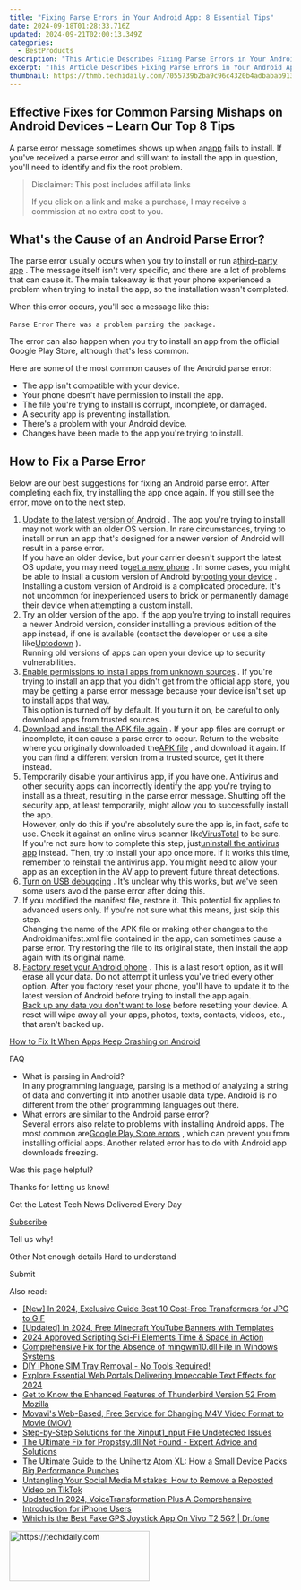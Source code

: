 ```yaml
---
title: "Fixing Parse Errors in Your Android App: 8 Essential Tips"
date: 2024-09-18T01:28:33.716Z
updated: 2024-09-21T02:00:13.349Z
categories:
  - BestProducts
description: "This Article Describes Fixing Parse Errors in Your Android App: 8 Essential Tips"
excerpt: "This Article Describes Fixing Parse Errors in Your Android App: 8 Essential Tips"
thumbnail: https://thmb.techidaily.com/7055739b2ba9c96c4320b4adbabab9131b89b7fc1348792ff9e2250cf6de872e.jpg
---
```


## Effective Fixes for Common Parsing Mishaps on Android Devices – Learn Our Top 8 Tips
 A parse error message sometimes shows up when an[app](https://www.lifewire.com/what-are-apps-1616114) fails to install. If you've received a parse error and still want to install the app in question, you'll need to identify and fix the root problem.

>  Disclaimer: This post includes affiliate links
>
>  If you click on a link and make a purchase, I may receive a commission at no extra cost to you.
>

## What's the Cause of an Android Parse Error?

 The parse error usually occurs when you try to install or run a[third-party app](https://www.lifewire.com/what-is-a-third-party-app-4154068) . The message itself isn't very specific, and there are a lot of problems that can cause it. The main takeaway is that your phone experienced a problem when trying to install the app, so the installation wasn't completed.

 When this error occurs, you'll see a message like this:

 `Parse Error`
`There was a problem parsing the package.`

 The error can also happen when you try to install an app from the official Google Play Store, although that's less common.

 Here are some of the most common causes of the Android parse error:

* The app isn't compatible with your device.
* Your phone doesn't have permission to install the app.
* The file you're trying to install is corrupt, incomplete, or damaged.
* A security app is preventing installation.
* There's a problem with your Android device.
* Changes have been made to the app you're trying to install.

## How to Fix a Parse Error

 Below are our best suggestions for fixing an Android parse error. After completing each fix, try installing the app once again. If you still see the error, move on to the next step.

1. [Update to the latest version of Android](https://www.lifewire.com/update-your-android-os-121662) . The app you're trying to install may not work with an older OS version. In rare circumstances, trying to install or run an app that's designed for a newer version of Android will result in a parse error.  
 If you have an older device, but your carrier doesn't support the latest OS update, you may need to[get a new phone](https://www.lifewire.com/best-places-to-buy-cell-phones-580000) . In some cases, you might be able to install a custom version of Android by[rooting your device](https://www.lifewire.com/how-to-root-your-android-phone-121676) .  
 Installing a custom version of Android is a complicated procedure. It's not uncommon for inexperienced users to brick or permanently damage their device when attempting a custom install.
2. Try an older version of the app. If the app you're trying to install requires a newer Android version, consider installing a previous edition of the app instead, if one is available (contact the developer or use a site like[Uptodown](https://uptodown-android.en.uptodown.com/android) ).  
 Running old versions of apps can open your device up to security vulnerabilities.
3. [Enable permissions to install apps from unknown sources](https://www.lifewire.com/how-to-download-apps-on-android-devices-4582094) . If you're trying to install an app that you didn't get from the official app store, you may be getting a parse error message because your device isn't set up to install apps that way.  
 This option is turned off by default. If you turn it on, be careful to only download apps from trusted sources.
4. [Download and install the APK file again](https://www.lifewire.com/install-apk-on-android-4177185) . If your app files are corrupt or incomplete, it can cause a parse error to occur. Return to the website where you originally downloaded the[APK file](https://www.lifewire.com/apk-file-4152929) , and download it again. If you can find a different version from a trusted source, get it there instead.
5. Temporarily disable your antivirus app, if you have one. Antivirus and other security apps can incorrectly identify the app you're trying to install as a threat, resulting in the parse error message. Shutting off the security app, at least temporarily, might allow you to successfully install the app.  
 However, only do this if you're absolutely sure the app is, in fact, safe to use. Check it against an online virus scanner like[VirusTotal](https://www.virustotal.com/gui/home/upload) to be sure.  
 If you're not sure how to complete this step, just[uninstall the antivirus app](https://www.lifewire.com/delete-apps-on-android-phone-5271421) instead. Then, try to install your app once more. If it works this time, remember to reinstall the antivirus app. You might need to allow your app as an exception in the AV app to prevent future threat detections.
6. [Turn on USB debugging](https://www.lifewire.com/enable-usb-debugging-android-4690927) . It's unclear why this works, but we've seen some users avoid the parse error after doing this.
7. If you modified the manifest file, restore it. This potential fix applies to advanced users only. If you're not sure what this means, just skip this step.  
 Changing the name of the APK file or making other changes to the Androidmanifest.xml file contained in the app, can sometimes cause a parse error. Try restoring the file to its original state, then install the app again with its original name.
8. [Factory reset your Android phone](https://www.lifewire.com/reset-android-smartphone-tablet-4129141) . This is a last resort option, as it will erase all your data. Do not attempt it unless you've tried every other option. After you factory reset your phone, you'll have to update it to the latest version of Android before trying to install the app again.  
[Back up any data you don't want to lose](https://www.lifewire.com/backup-android-phone-4177052) before resetting your device. A reset will wipe away all your apps, photos, texts, contacts, videos, etc., that aren't backed up.

[How to Fix It When Apps Keep Crashing on Android](https://www.lifewire.com/fix-when-apps-keep-crashing-on-android-5075435)

 FAQ

* What is parsing in Android?  
 In any programming language, parsing is a method of analyzing a string of data and converting it into another usable data type. Android is no different from the other programming languages out there.
* What errors are similar to the Android parse error?  
 Several errors also relate to problems with installing Android apps. The most common are[Google Play Store errors](https://www.lifewire.com/resolve-google-play-store-error-4582680) , which can prevent you from installing official apps. Another related error has to do with Android app downloads freezing.

Was this page helpful?

Thanks for letting us know!

 Get the Latest Tech News Delivered Every Day

[Subscribe](https://www.lifewire.com/#)

Tell us why!

 Other  Not enough details  Hard to understand

 Submit

<ins class="adsbygoogle"
     style="display:block"
     data-ad-format="autorelaxed"
     data-ad-client="ca-pub-7571918770474297"
     data-ad-slot="1223367746"></ins>

<ins class="adsbygoogle"
     style="display:block"
     data-ad-client="ca-pub-7571918770474297"
     data-ad-slot="8358498916"
     data-ad-format="auto"
     data-full-width-responsive="true"></ins>

<span class="atpl-alsoreadstyle">Also read:</span>
<div><ul>
<li><a href="https://fox-cloud.techidaily.com/new-in-2024-exclusive-guide-best-10-cost-free-transformers-for-jpg-to-gif/"><u>[New] In 2024, Exclusive Guide Best 10 Cost-Free Transformers for JPG to GIF</u></a></li>
<li><a href="https://youtube-blog.techidaily.com/ed-in-2024-free-minecraft-youtube-banners-with-templates/"><u>[Updated] In 2024, Free Minecraft YouTube Banners with Templates</u></a></li>
<li><a href="https://extra-skills.techidaily.com/2024-approved-scripting-sci-fi-elements-time-and-space-in-action/"><u>2024 Approved Scripting Sci-Fi Elements Time & Space in Action</u></a></li>
<li><a href="https://techno-recovery.techidaily.com/comprehensive-fix-for-the-absence-of-mingwm10dll-file-in-windows-systems/"><u>Comprehensive Fix for the Absence of mingwm10.dll File in Windows Systems</u></a></li>
<li><a href="https://techno-recovery.techidaily.com/diy-iphone-sim-tray-removal-no-tools-required/"><u>DIY iPhone SIM Tray Removal - No Tools Required!</u></a></li>
<li><a href="https://some-knowledge.techidaily.com/explore-essential-web-portals-delivering-impeccable-text-effects-for-2024/"><u>Explore Essential Web Portals Delivering Impeccable Text Effects for 2024</u></a></li>
<li><a href="https://techno-recovery.techidaily.com/get-to-know-the-enhanced-features-of-thunderbird-version-52-from-mozilla/"><u>Get to Know the Enhanced Features of Thunderbird Version 52 From Mozilla</u></a></li>
<li><a href="https://eaxpv-info.techidaily.com/movavis-web-based-free-service-for-changing-m4v-video-format-to-movie-mov/"><u>Movavi's Web-Based, Free Service for Changing M4V Video Format to Movie (MOV)</u></a></li>
<li><a href="https://techno-recovery.techidaily.com/step-by-step-solutions-for-the-xinput1nput-file-undetected-issues/"><u>Step-by-Step Solutions for the Xinput1_nput File Undetected Issues</u></a></li>
<li><a href="https://techno-recovery.techidaily.com/the-ultimate-fix-for-propstsydll-not-found-expert-advice-and-solutions/"><u>The Ultimate Fix for Propstsy.dll Not Found - Expert Advice and Solutions</u></a></li>
<li><a href="https://buynow-info.techidaily.com/the-ultimate-guide-to-the-unihertz-atom-xl-how-a-small-device-packs-big-performance-punches/"><u>The Ultimate Guide to the Unihertz Atom XL: How a Small Device Packs Big Performance Punches</u></a></li>
<li><a href="https://techno-recovery.techidaily.com/untangling-your-social-media-mistakes-how-to-remove-a-reposted-video-on-tiktok/"><u>Untangling Your Social Media Mistakes: How to Remove a Reposted Video on TikTok</u></a></li>
<li><a href="https://voice-adjusting.techidaily.com/updated-in-2024-voicetransformation-plus-a-comprehensive-introduction-for-iphone-users/"><u>Updated In 2024, VoiceTransformation Plus A Comprehensive Introduction for iPhone Users</u></a></li>
<li><a href="https://fake-location.techidaily.com/which-is-the-best-fake-gps-joystick-app-on-vivo-t2-5g-drfone-by-drfone-virtual-android/"><u>Which is the Best Fake GPS Joystick App On Vivo T2 5G? | Dr.fone</u></a></li>
</ul></div>

<!-- affiliate ads begin -->
<a href="https://aligracehair.sjv.io/c/5597632/2135368/19272" target="_top" id="2135368">
  <img src="//a.impactradius-go.com/display-ad/19272-2135368" border="0" alt="https://techidaily.com" width="250" height="90"/>
</a>
<img height="0" width="0" src="https://aligracehair.sjv.io/i/5597632/2135368/19272" style="position:absolute;visibility:hidden;" border="0" />
<!-- affiliate ads end -->

